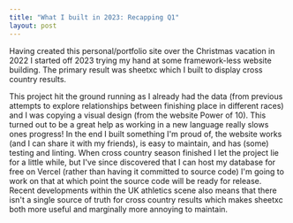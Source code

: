 ```yaml
---
title: "What I built in 2023: Recapping Q1"
layout: post
---
```


Having created this personal/portfolio site over the Christmas vacation in 2022 I started off 2023 trying my hand at some framework-less website building. The primary result was sheetxc which I built to display cross country results.    


This project hit the ground running as I already had the data (from previous attempts to explore relationships between finishing place in different races) and I was copying a visual design (from the website Power of 10). This turned out to be a great help as working in a new language really slows ones progress! In the end I built something I'm proud of, the website works (and I can share it with my friends), is easy to maintain, and has (some) testing and linting. When cross country season finished I let the project lie for a little while, but I've since discovered that I can host my database for free on Vercel (rather than having it committed to source code) I'm going to work on that at which point the source code will be ready for release. Recent developments within the UK athletics scene also means that there isn't a single source of truth for cross country results which makes sheetxc both more useful and marginally more annoying to maintain.
